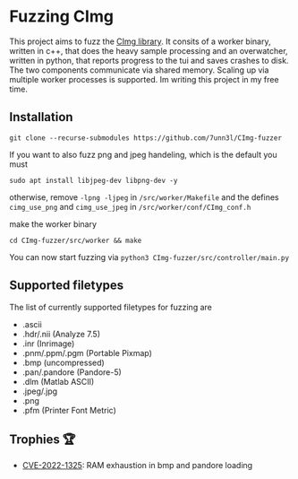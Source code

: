 # Fuzzing CImg

This project aims to fuzz the [CImg library](https://github.com/dtschump/CImg). It consits of a worker binary, written in c++, that does the heavy sample processing and an overwatcher, written in python, that reports progress to the tui and saves crashes to disk. The two components communicate via shared memory. Scaling up via multiple worker processes is supported. Im writing this project in my free time.

## Installation

```
git clone --recurse-submodules https://github.com/7unn3l/CImg-fuzzer
```

If you want to also fuzz png and jpeg handeling, which is the default you must

```
sudo apt install libjpeg-dev libpng-dev -y
```

otherwise, remove ``-lpng -ljpeg`` in ``/src/worker/Makefile`` and the defines ``cimg_use_png`` and ``cimg_use_jpeg`` in ``/src/worker/conf/CImg_conf.h``

make the worker binary

```
cd CImg-fuzzer/src/worker && make
```
You can now start fuzzing via ``python3 CImg-fuzzer/src/controller/main.py``

## Supported filetypes

The list of currently supported filetypes for fuzzing are

  - .ascii
  - .hdr/.nii (Analyze 7.5)
  - .inr (Inrimage)
  - .pnm/.ppm/.pgm (Portable Pixmap)
  - .bmp (uncompressed)
  - .pan/.pandore (Pandore-5)
  - .dlm (Matlab ASCII)
  - .jpeg/.jpg
  - .png
  - .pfm (Printer Font Metric)

## Trophies 🏆

- [CVE-2022-1325](https://cve.mitre.org/cgi-bin/cvename.cgi?name=CVE-2022-1325): RAM exhaustion in bmp and pandore loading
